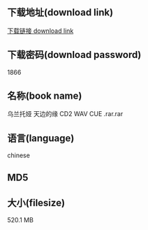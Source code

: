 ## 下载地址(download link)
[下载链接 download link](https://tutu365.netlify.app/?s=%E4%B9%8C%E5%85%B0%E6%89%98%E5%A8%85+%E5%A4%A9%E8%BE%B9%E7%9A%84%E7%BC%98+CD2+WAV+CUE+.rar)

## 下载密码(download password)
1866

## 名称(book name)
乌兰托娅 天边的缘 CD2 WAV CUE .rar.rar

## 语言(language)
chinese

## MD5


## 大小(filesize)
520.1 MB
